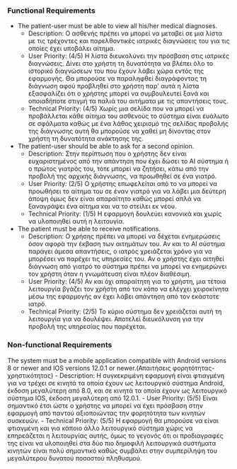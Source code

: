 ### Functional Requirements
- The patient-user must be able to view all his/her medical diagnoses.
    - Description: Ο ασθενής πρέπει να μπορεί να μεταβεί σε μια λίστα με τις τρέχοντες και παρελθοντικές ιατρικές διαγνώσεις του για τις οποίες έχει υποβάλει αίτημα.  
    - User Priority: (4/5) Η λίστα διευκολύνει την πρόσβαση στις ιατρικές διαγνώσεις. Δίνει στο χρήστη τη δυνατότητα να βλέπει όλο το ιστορικό διαγνώσεων του που έχουν λάβει χώρα εντός της εφαρμογής. Θα μπορούσε να παραληφθεί διαγράφοντας τη διάγνωση αφού προβληθεί στο χρήστη παρ' αυτά η λίστα εξασφαλίζει ότι ο χρήστης μπορεί να συμβουλευτεί ξανά και οποιαδήποτε στιγμή τα παλιά του αιτήματα με τις απαντήσεις τους.
    - Technical Priority: (4/5) Χωρίς μια σελίδα που να μπορεί να προβάλλεται κάθε αίτημα του ασθενούς το σύστημα είναι ευάλωτο σε σφάλματα καθώς με ένα λάθος χειρισμό της σελίδας προβολής της διάγνωσης αυτή θα μπορούσε να χαθεί μη δίνοντας στον χρήστη τη δυνατότητα ανάκτησης της. 
- The patient-user should be able to ask for a second opinion.
    - Description: Στην περίπτωση που ο χρήστης δεν είναι ευχαριστημένος από την απάντηση που έχει δώσει το AI σύστημα ή ο πρώτος γιατρός του, τότε μπορεί να ζητήσει, κάτω από την προβολή της αρχικής διάγνωσης, να προωθηθεί σε ένα γιατρό.    
    - User Priority: (2/5) Ο χρήστης επωφελείται από το να μπορεί να προωθήσει το αίτημα του σε έναν γιατρό για να λάβει μια δεύτερη άποψη όμως δεν είναι απαραίτητο καθώς μπορεί απλά να ξαναγράψει ένα αίτημα και να το στείλει εκ νέου.
    - Technical Priority: (1/5) Η εφαρμογή δουλεύει κανονικά και χωρίς να υλοποιηθεί αυτή η λειτουγία.
- The patient must be able to receive notifications.
    - Description: Ο χρήσης πρέπει να μπορεί να δέχεται ενημερώσεις όσον αφορά την έκβαση των αιτημάτων του. Αν και το AI σύστημα παράγει άμεσα απαντήσεις, ο ιατρός χρειάζεται χρόνο για να μπορέσει να παρέχει τις υπηρεσίες του. Αν ο χρήστης έχει αιτηθεί διάγνωση από γιατρό το σύστημα πρέπει να μπορεί να ενημερώνει τον χρήστη όταν η γνωμάτευση είναι πλέον διαθέσιμη.
    - User Priority: (4/5) Αν και όχι απαραίτητη για το χρήστη, μια τέτοια λειτουργία βγάζει τον χρήστη από τον κόπο να ελέγχει χειροκίνητα μέσω της εφαρμογής αν έχει λάβει απάντηση από τον εκάστοτε ιατρό.
    - Technical Priority: (2/5) Το κύριο σύστημα δεν χρειάζεται αυτή τη λειτουργία για να δουλέψει. Αποτελεί διευκόλυνση για την προβολή της υπηρεσίας που παρέχεται. 
### Non-functional Requirements
The system must be a mobile application compatible with Android versions 8 or newer and IOS versions 12.0.1 or newer.(Απαιτήσεις φορητότητας-χρηστικότητας)
    - Description: Η συγκεκριμένη εφαρμογή είναι φτιαγμένη για να τρέχει σε κινητά τα οποία έχουν ως λειτουργικό σύστημα Android, έκδοση μεγαλύτερη από 8.0, και σε κινητά τα οποία έχουν ως λειτουργικό σύστημα IOS, έκδοση μεγαλύτερη από 12.0.1.
    - User Priority: (5/5) Είναι σημαντικό έτσι ώστε ο χρήστης να μπορεί να έχει πρόσβαση στην εφαρμογή από παντού αξιοποιώντας την φορητότητα των κινητών συσκευών.
    - Technical Priority: (5/5) Η εφαρμογή θα μπορούσε να είναι φτιαγμένη και για κάποιο άλλο λειτουργικό σύστημα χώρις να επηρεάζεται η λειτουργίας αυτής, όμως το γεγονός ότι οι προδιαγραφές της είναι να υλοποιηθεί στα δύο πιο δημοφιλή λειτουργικά συστήματα κινητών είναι πολύ σημαντικό καθώς συμβάλει στην συμπερίληψη του μεγαλύτερου δυνατού ποσοστού πληθυσμού.